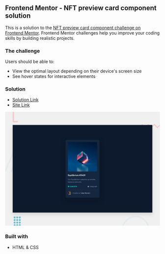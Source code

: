 ## Frontend Mentor - NFT preview card component solution

This is a solution to the [NFT preview card component challenge on Frontend Mentor](https://www.frontendmentor.io/challenges/nft-preview-card-component-SbdUL_w0U).
Frontend Mentor challenges help you improve your coding skills by building realistic projects.

### The challenge

Users should be able to:

- View the optimal layout depending on their device's screen size
- See hover states for interactive elements

### Solution

- [Solution Link]()
- [Site Link]()

![](./design/desktop-preview.jpg)

### Built with

- HTML & CSS
